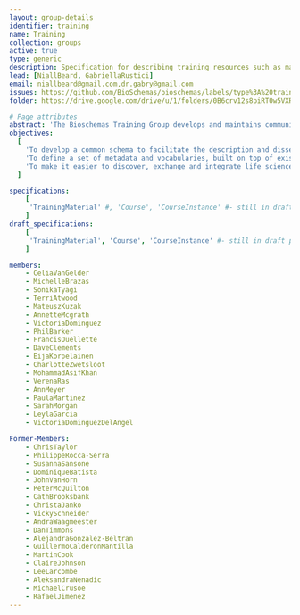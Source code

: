 ```yaml
---
layout: group-details
identifier: training
name: Training
collection: groups
active: true
type: generic
description: Specification for describing training resources such as materials and courses.
lead: [NiallBeard, GabriellaRustici]
email: niallbeard@gmail.com,dr.gabry@gmail.com
issues: https://github.com/BioSchemas/bioschemas/labels/type%3A%20training%20material
folder: https://drive.google.com/drive/u/1/folders/0B6crv12s8piRT0w5VXRUc09VTFU

# Page attributes
abstract: 'The Bioschemas Training Group develops and maintains community specifications for describing training opportunities (face-to-face and online courses) and training resources (permanently accessible materials, videos, slides etc) in the Life sciences.'
objectives:
  [
    'To develop a common schema to facilitate the description and dissemination of life science training materials, courses, and course instances using <a href="http://schema.org/">schema.org</a>.',
    'To define a set of metadata and vocabularies, built on top of existing technologies and standards, that can be used to represent training in web pages and applications.',
    'To make it easier to discover, exchange and integrate life science training information across the internet.'
  ]

specifications:
    [
     'TrainingMaterial' #, 'Course', 'CourseInstance' #- still in draft phase so links break
    ]
draft_specifications:
    [
     'TrainingMaterial', 'Course', 'CourseInstance' #- still in draft phase so links break
    ]

members:
    - CeliaVanGelder
    - MichelleBrazas
    - SonikaTyagi
    - TerriAtwood   
    - MateuszKuzak
    - AnnetteMcgrath
    - VictoriaDominguez
    - PhilBarker
    - FrancisOuellette
    - DaveClements
    - EijaKorpelainen
    - CharlotteZwetsloot
    - MohammadAsifKhan
    - VerenaRas
    - AnnMeyer
    - PaulaMartinez     
    - SarahMorgan    
    - LeylaGarcia
    - VictoriaDominguezDelAngel

Former-Members:    
    - ChrisTaylor
    - PhilippeRocca-Serra
    - SusannaSansone
    - DominiqueBatista
    - JohnVanHorn
    - PeterMcQuilton
    - CathBrooksbank
    - ChristaJanko
    - VickySchneider
    - AndraWaagmeester
    - DanTimmons
    - AlejandraGonzalez-Beltran
    - GuillermoCalderonMantilla
    - MartinCook
    - ClaireJohnson
    - LeeLarcombe
    - AleksandraNenadic
    - MichaelCrusoe
    - RafaelJimenez
---
```

